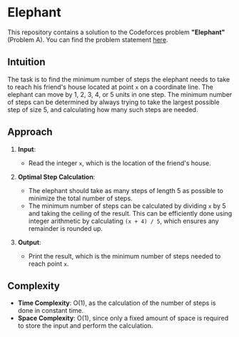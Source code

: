 # Elephant

This repository contains a solution to the Codeforces problem **"Elephant"** (Problem A). You can find the problem statement [here](https://codeforces.com/problemset/problem/617/A).

## Intuition

The task is to find the minimum number of steps the elephant needs to take to reach his friend's house located at point `x` on a coordinate line. The elephant can move by 1, 2, 3, 4, or 5 units in one step. The minimum number of steps can be determined by always trying to take the largest possible step of size 5, and calculating how many such steps are needed.

## Approach

1. **Input**: 
   - Read the integer `x`, which is the location of the friend's house.

2. **Optimal Step Calculation**:
   - The elephant should take as many steps of length 5 as possible to minimize the total number of steps.
   - The minimum number of steps can be calculated by dividing `x` by 5 and taking the ceiling of the result. This can be efficiently done using integer arithmetic by calculating `(x + 4) / 5`, which ensures any remainder is rounded up.

3. **Output**:
   - Print the result, which is the minimum number of steps needed to reach point `x`.

## Complexity

- **Time Complexity**: O(1), as the calculation of the number of steps is done in constant time.
- **Space Complexity**: O(1), since only a fixed amount of space is required to store the input and perform the calculation.

